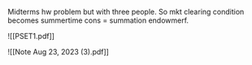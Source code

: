 Midterms hw problem but with three people. So mkt clearing condition becomes summertime cons = summation endowmerf.



![[PSET1.pdf]]


![[Note Aug 23, 2023 (3).pdf]]